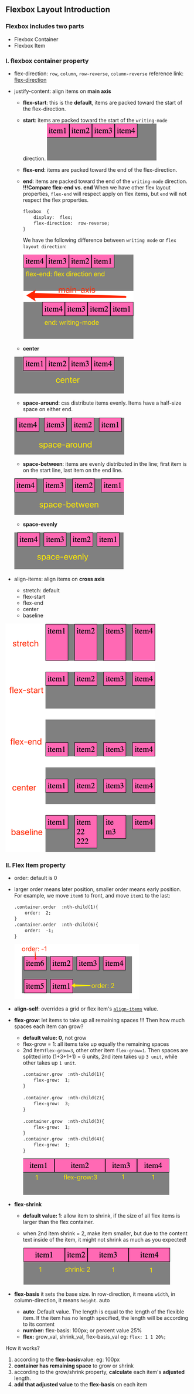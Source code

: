## Flexbox Layout Introduction

### Flexbox includes two parts
*  Flexbox Container 
* Flexbox Item
### I.  flexbox container property
* flex-direction: `row`, `column`, `row-reverse`, `column-reverse`
	reference link: [flex-direction](https://developer.mozilla.org/en-US/docs/Web/CSS/flex-direction)
	
* justify-content: align items on **main axis**
    * **flex-start**: this is the **default**, items are packed toward the start of the flex-direction.
    * **start**: items are packed toward the start of the `writing-mode` direction.
	    ![image](../assets/flexstart.png)
    *  **flex-end**: items are packed toward the end of the flex-direction.
    * **end**: items are packed toward the end of the `writing-mode` direction.
      **!!!Compare flex-end vs. end**
      When we have other flex layout properties, `flex-end` will respect apply on flex items, but `end` will not respect the flex properties.
        ```
        flexbox  {
		    display:  flex;
		    flex-direction:  row-reverse;
		}
        ```
		We have the following difference between `writing mode` or `flex layout direction`:
        
        ![image](../assets/flexend.png)
   
    * **center**
    
    ![image](../assets/flexcenter.png)
     
    * **space-around**: css distribute items evenly. Items have a half-size space on either end.
    
    ![image](../assets/spacearound.png)
    
    * **space-between**: items are evenly distributed in the line; first item is on the start line, last item on the end line.
    
    ![image](../assets/spacebtw.png)
     
    * **space-evenly**
	
    ![image](../assets/spaceeven.png)
 
 * align-items:  align items on **cross axis**
     - stretch: default
     - flex-start
     - flex-end
     - center
     - baseline
 
![image](../assets/alignitems.png ':size=327x469')

### II. Flex Item property
* order: default is 0
* larger order means later position, smaller order means early position. 
For example, we move `item6` to front, and move `item1` to the last:
	```
	.container.order  :nth-child(1){
		order:  2;
	}
	.container.order  :nth-child(6){
		order:  -1;
	}
	```
   ![image](../assets/flexorder.png)

* **align-self**: overrides a grid or flex item's [`align-items`](https://developer.mozilla.org/en-US/docs/Web/CSS/align-items "The CSS align-items property sets the align-self value on all direct children as a group.") value.
* **flex-grow**: let items to take up all remaining spaces !!!
Then how much spaces each item can grow?
    - **default value: 0**, not grow
	- flex-grow = 1:  all items take up equally the remaining spaces
	- 2nd item`flex-grow=3`, other other item `flex-grow=1`. Then spaces are splitted into (1+3+1+1) = 6 units, 2nd item takes up `3 unit`, while other takes up `1 unit`.
		```
		.container.grow  :nth-child(1){
			flex-grow:  1;
		}

		.container.grow  :nth-child(2){
			flex-grow:  3;
		}

		.container.grow  :nth-child(3){
			flex-grow:  1;
		}
		.container.grow  :nth-child(4){
			flex-grow:  1;
		}
		```
		![image](../assets/flexgrow.png)

* **flex-shrink**
   - **default value: 1**: allow item to shrink, if the size of all flex items is larger than the flex container.
   - when 2nd item shrink = 2, make item smaller, but due to the content text inside of the item, it might not shrink as much as you expected!

	 ![image](../assets/flexshrink.png)

* **flex-basis**
it sets the base size. In row-direction, it means `width`, in column-direction, it means `height`.
auto

   - **auto**: Default value. The length is equal to the length of the flexible item. If the item has no length specified, the length will be according to its content
   - **number:**  flex-basis:  100px; or percent value 25%
    - **flex:** grow_val, shrink_val, flex-basis_val
	    eg: `flex: 1 1 20%;`
 
How it works?
  1. according to the **flex-basis**value: eg: 100px
  2. **container has remaining space** to grow or shrink
  3. according to the grow/shrink property, **calculate** each item's **adjusted** length.
  4. **add that adjusted value** to the **flex-basis** on each item

